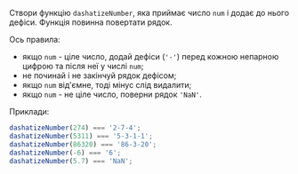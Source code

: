 Створи функцію `dashatizeNumber`, яка приймає число `num` і додає до нього дефіси.
Функція повинна повертати рядок.

Ось правила:

- якщо `num` - ціле число, додай дефіси (`'-'`) перед кожною непарною цифрою та
  після неї у числі `num`;
- не починай і не закінчуй рядок дефісом;
- якщо `num` від'ємне, тоді мінус слід видалити;
- якщо `num` - не ціле число, поверни рядок `'NaN'`.

Приклади:

```js
dashatizeNumber(274) === '2-7-4';
dashatizeNumber(5311) === '5-3-1-1';
dashatizeNumber(86320) === '86-3-20';
dashatizeNumber(-6) === '6';
dashatizeNumber(5.7) === 'NaN';
```
